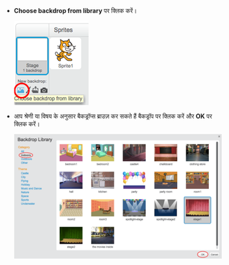 + __Choose backdrop from library__ पर क्लिक करें।

	![screenshot](images/stage-choose.png)

+ आप श्रेणी या विषय के अनुसार बैकड्रॉप्स ब्राउज़ कर सकते हैं बैकड्रॉप पर क्लिक करें और __OK__ पर क्लिक करें।

	![screenshot](images/backdrop.png)
